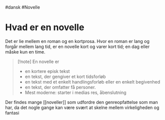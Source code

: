 #dansk #Novelle 
# Hvad er en novelle
Det er lie mellem en roman og en kortprosa. Hvor en roman er lang og forgår mellem lang tid, er en novelle kort og varer kort tid; en dag eller måske kun en time.

>[!note] En novelle er  
>-  en kortere episk tekst
>-  en tekst, der gengiver et kort tidsforløb
>-  en tekst med et enkelt handlingsforløb eller en enkelt begivenhed
>-  en tekst, der omfatter få personer.
>-  Mest moderne: starter i medias res, åbenslutning 


Der findes mange [[noveller]] som udfordre den genreopfattelse som man har, da det nogle gange kan være svært at skelne mellem virkeligheden og fantasi
